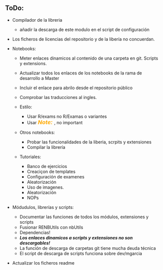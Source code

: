 ## ToDo:
* Compilador de la libreria
  * añadir la descarga de este modulo en el script de configuración
* Los ficheros de licencias del repositorio y de la libería no concuerdan.


* Notebooks:
  * Meter enlaces dinamicos al contenido de una carpeta en git. Scripts y extensions.
  * Actualizar todos los enlaces de los notebooks de la rama de desarrollo a Master
  * Incluir el enlace para abrilo desde el repositorio público
  * Comprobar las traducciones al ingles.
  * Estilo:
    * Usar R/exams no R/Examas o variantes
    * Usar <font color=#ffaa00 size=4>***Note:*** </font>,  no important
  * Otros notebooks:
    * Probar las funcionalidades de la liberia, scrpits y extensiones
    * Compilar la librería
  
  * Tutoriales:
    * Banco de ejercicios
    * Creaciçon de templates
    * Configuración de examenes
    * Aleatorización
    * Uso de imagenes.
    * Aleatorización
    * NOPs

* Módudulos, librerías y scripts:
  * Documentar las funciones de todos los módulos, extensiones y scripts
  * Fusionar RENBUtils con nbUtils
  * Dependencias!
  * ***Los enlaces dinamicos a scripts y extensiones no son descargables!***
  * La función de descarga de carpetas git tiene mucha deuda técnica
  * El script de descarga de scripts funciona sobre dev/mgarcia

* Actualizar los ficheros readme

